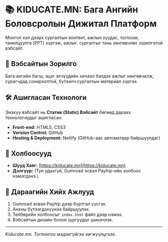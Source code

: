 # 📚 KIDUCATE.MN: Бага Ангийн Боловсролын Дижитал Платформ

Монгол хэл дээрх сургалтын контент, ажлын хуудас, тоглоом, танилцуулга (PPT) хүргэж, ажлыг, сургалтыг тань хөнгөвчлөх зорилготой вэбсайт.

## 🎯 Вэбсайтын Зорилго

Бага ангийн багш, эцэг эхчүүдийн хичээл бэлдэх ажлыг хөнгөвчилж, сурагчдад сонирхолтой, бүтээлч сургалтын материал хүргэх.

## 🛠️ Ашигласан Технологи

Энэхүү вэбсайт нь **Статик (Static) Вэбсайт** бөгөөд дараах технологиудыг ашигласан.

* **Front-end:** HTML5, CSS3
* **Version Control:** GitHub
* **Hosting & Deployment:** Netlify (GitHub-аас автоматаар байршуулдаг)

## 🔗 Холбоосууд

* **Шууд Хаяг:** [https://kiducate.mn](https://kiducate.mn)
* **Дэлгүүр:** (Тун удахгүй, Gumroad эсвэл Payhip-ийн холбоос нэмэгдэнэ.)

## 📝 Дараагийн Хийх Ажлууд

1.  Gumroad эсвэл Payhip дээр бүртгэл үүсгэх.
2.  Анхны бүтээгдэхүүнээ байршуулах.
3.  Төлбөрийн холбоосыг `index.html` файл дээр нэмэх.
4.  Вэбсайтын дизайн болон зургуудыг шинэчлэх.

---
*Kiducate.mn. Тоглонгоо мэдэхгүйгээ хөгжүүлцгээе.*
